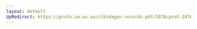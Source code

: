 ```yaml
---
layout: default
UpRedirect: https://pruto.im.uu.se/riksdagen-records-pdf/1876/prot-1876--ak--044/prot-1876--ak--044_002.pdf
---
```

